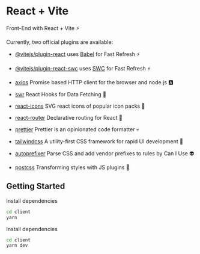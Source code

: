# React + Vite

Front-End with React + Vite ⚡

Currently, two official plugins are available:

-   [@vitejs/plugin-react](https://github.com/vitejs/vite-plugin-react/blob/main/packages/plugin-react/README.md) uses [Babel](https://babeljs.io/) for Fast Refresh ⚡

-   [@vitejs/plugin-react-swc](https://github.com/vitejs/vite-plugin-react-swc) uses [SWC](https://swc.rs/) for Fast Refresh ⚡

-   [axios](https://github.com/axios/axios) Promise based HTTP client for the browser and node.js 🅰

-   [swr](https://github.com/vercel/swr) React Hooks for Data Fetching 🌊

-   [react-icons](https://github.com/react-icons/react-icons) SVG react icons of popular icon packs 🦄

-   [react-router](https://github.com/remix-run/react-router) Declarative routing for React 🎠

-   [prettier](https://github.com/prettier/prettier) Prettier is an opinionated code formatter 💀

-   [tailwindcss](https://github.com/tailwindlabs/tailwindcss) A utility-first CSS framework for rapid UI development 🌊

-   [autoprefixer](https://github.com/postcss/autoprefixer) Parse CSS and add vendor prefixes to rules by Can I Use 👽

-   [postcss](https://github.com/postcss/postcss) Transforming styles with JS plugins 🤖

## Getting Started

Install dependencies

```bash
cd client
yarn
```

Install dependencies

```bash
cd client
yarn dev
```

